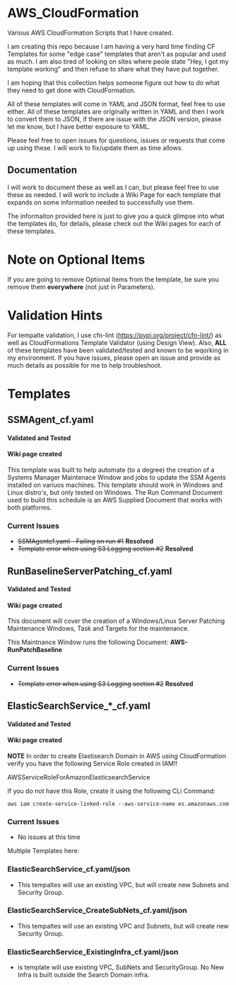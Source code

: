 # AWS_CloudFormation
Various AWS CloudFormation Scripts that I have created.

I am creating this repo because I am having a very hard time finding CF Templates for some "edge case" templates that aren't as popular and used as much. I am also tired of looking on sites where peole state "Hey, I got my template working" and then refuse to share what they have put together.

I am hoping that this collection helps someone figure out how to do what they need to get done with CloudFormation.

All of these templates will come in YAML and JSON format, feel free to use either. All of these templates are originally written in YAML and then I work to convert them to JSON, if there are issue with the JSON version, please let me know, but I have better exposure to YAML.

Please feel free to open issues for questions, issues or requests that come up using these. I will work to fix/update them as time allows.

## Documentation
I will work to document these as well as I can, but please feel free to use these as needed. I will work to include a Wiki Page for each template that expands on some information needed to successfully use them.

The informaiton provided here is just to give you a quick glimpse into what the templates do, for details, please check out the Wiki pages for each of these templates.

# Note on Optional Items

If you are going to remove Optional items from the template, be sure you remove them **everywhere** (not just in Parameters).

# Validation Hints

For tempalte validation, I use cfn-lint (https://pypi.org/project/cfn-lint/) as well as CloudFormations Template Validator (using Design View). Also, **ALL** of these templates have been validated/tested and known to be wqorking in my environment. If you have issues, please open an issue and provide as much details as possible for me to help troubleshoot.

# Templates

## SSMAgent_cf.yaml
#### Validated and Tested
#### Wiki page created

This template was built to help automate (to a degree) the creation of a Systems Manager Maintenace Window and jobs to update the SSM Agents installed on variuos machines. This template should work in Windows and Linux distro's, but only tested on Windows. The Run Command Document used to build this schedule is an AWS Supplied Document that works with both platforms.

### Current Issues

* ~~SSMAgentcf.yaml - Failing on run #1~~ **Resolved**
* ~~Template error when using S3 Logging section #2~~ **Resolved**

## RunBaselineServerPatching_cf.yaml
#### Validated and Tested
#### Wiki page created

This document will cover the creation of a Windows/Linux Server Patching Maintenance Windows, Task and Targets for the maintenance.

This Maintnance Window runs the following Document: **AWS-RunPatchBaseline**

### Current Issues

* ~~Template error when using S3 Logging section #2~~ **Resolved**

## ElasticSearchService_*_cf.yaml
#### Validated and Tested
#### Wiki page created

**NOTE** In order to create Elastisearch Domain in AWS using CloudFormation verify you have the following Service Role created in IAM!!

AWSServiceRoleForAmazonElasticsearchService

If you do not have this Role, create it using the following CLi Command:

`aws iam create-service-linked-role --aws-service-name es.amazonaws.com`

### Current Issues

* No issues at this time

Multiple Templates here:

### ElasticSearchService_cf.yaml/json

* This tempaltes will use an existing VPC, but will create new Subnets and Security Group.

### ElasticSearchService_CreateSubNets_cf.yaml/json

* This tempaltes will use an existing VPC and Subnets, but will create new Security Group.

### ElasticSearchService_ExistingInfra_cf.yaml/json

* is template will use existing VPC, SubNets and SecurityGroup. No New Infra is built outside the Search Domain infra.
